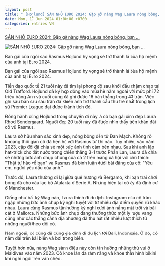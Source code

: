 ```yaml
---
layout: post
title: " [Hojlund] SÂN NHỎ EURO 2024: Gặp gỡ nàng Wag Laura nóng bỏng, bạn ..."
date: Mon, 17 Jun 2024 01:00:00 +0700
categories: entries VN
---
```

[SÂN NHỎ EURO 2024: Gặp gỡ nàng Wag Laura nóng bỏng, bạn ...](https://www.techz.vn/197-624-2-san-nho-euro-2024-gap-go-nang-wag-laura-nong-bong-ban-gai-ngoi-sao-rasmus-hojlund-cua-man-utd-ylt622383.html)

![SÂN NHỎ EURO 2024: Gặp gỡ nàng Wag Laura nóng bỏng, bạn ...](https://media.techz.vn/media2019/upload2019/2024/06/17/page_17062024143528.jpg)

Bạn gái của ngôi sao Rasmus Hojlund hy vọng sẽ trở thành lá bùa hộ mệnh của anh tại Euro 2024.

Bạn gái của ngôi sao Rasmus Hojlund hy vọng sẽ trở thành lá bùa hộ mệnh của anh tại Euro 2024.

Tiền đạo quốc tế 21 tuổi này đã tìm lại phong độ sau khởi đầu chậm chạp tại Old Trafford. Hojlund đã ký hợp đồng vào mùa hè năm ngoái với mức phí 72 triệu bảng Anh và cuối cùng đã ghi được 16 bàn thắng trong 43 trận. Việc ghi sáu bàn sau sáu trận đã khiến anh trở thành cầu thủ trẻ nhất trong lịch sử Premier League đạt được thành tích đó.

Đồng hành cùng Hojlund trong chuyến đi này là cô bạn gái xinh đẹp Laura Rhod Sondergaard. Người đẹp 20 tuổi này đã được nhìn thấy trên khán đài cổ vũ Rasmus.

Laura sở hữu nhan sắc xinh đẹp, nóng bỏng đến tử Đan Mạch. Không rõ khoảng thời gian cô đã hẹn hò với Rasmus từ khi nào. Tuy nhiên, vào năm 2023, cặp đôi đã chia sẻ một bức ảnh tình cảm bên nhau. Sau khi anh lập hat-trick cho đất nước trong chiến thắng 3-1 trước Phần Lan, Laura đã chia sẻ những bức ảnh chụp chung của cả 2 trên mạng xã hội với chú thích: "Thật tự hào về bạn" và Rasmus đã bình luận dưới bài đăng của cô: "Yêu em, người yêu dấu của anh."

Trước đó, Laura thường đi lại giữa quê hương và Bergamo, khi bạn trai chơi bóng đá cho câu lạc bộ Atalanta ở Serie A. Nhưng hiện tại cô ấy đã định cư ở Manchester.

Giống như bất kỳ Wag nào, Laura thích đi du lịch. Instagram của cô tràn ngập những bức ảnh chụp kỳ nghỉ tuyệt vời từ nhiều địa điểm quyến rũ khác nhau. Laura cùng Rasmus tận hưởng kỳ nghỉ dưới ánh nắng mặt trời và bãi cát ở Mallorca. Những bức ảnh chụp đang thưởng thức một ly rượu vang cũng như các thắng cảnh địa phương đã thu hút rất nhiều lượt thích từ những người theo dõi cô.

Năm ngoái, cô cũng đã cùng gia đình đi du lịch tới Bali, Indonesia. Ở đó, cô nằm dài trên bãi biển và bơi trong biển.

Tuyệt hơn nữa, nàng Wag sành điệu này còn tận hưởng những thú vui ở Maldives vào năm 2023. Cô khoe làn da rám nắng và khoe thân hình bikini khi nghỉ ngơi trên ván chèo.

